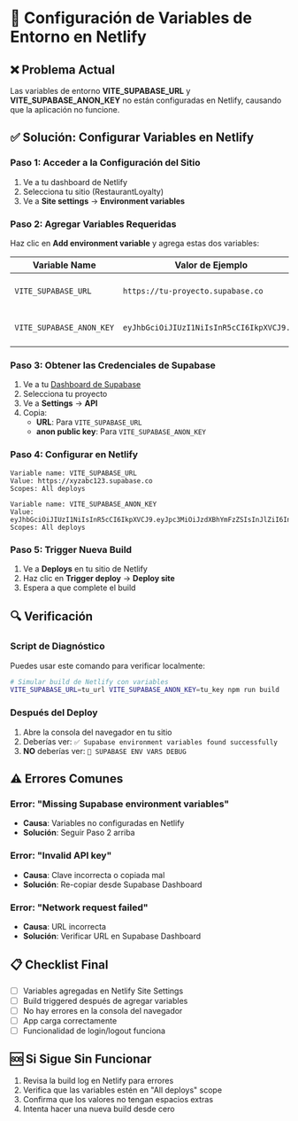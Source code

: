 # 🚀 Configuración de Variables de Entorno en Netlify

## ❌ Problema Actual
Las variables de entorno **VITE_SUPABASE_URL** y **VITE_SUPABASE_ANON_KEY** no están configuradas en Netlify, causando que la aplicación no funcione.

## ✅ Solución: Configurar Variables en Netlify

### Paso 1: Acceder a la Configuración del Sitio
1. Ve a tu dashboard de Netlify
2. Selecciona tu sitio (RestaurantLoyalty)
3. Ve a **Site settings** → **Environment variables**

### Paso 2: Agregar Variables Requeridas
Haz clic en **Add environment variable** y agrega estas dos variables:

| Variable Name | Valor de Ejemplo | Descripción |
|---------------|------------------|-------------|
| `VITE_SUPABASE_URL` | `https://tu-proyecto.supabase.co` | URL de tu proyecto Supabase |
| `VITE_SUPABASE_ANON_KEY` | `eyJhbGciOiJIUzI1NiIsInR5cCI6IkpXVCJ9...` | Clave anónima de Supabase |

### Paso 3: Obtener las Credenciales de Supabase
1. Ve a tu [Dashboard de Supabase](https://supabase.com/dashboard)
2. Selecciona tu proyecto
3. Ve a **Settings** → **API**
4. Copia:
   - **URL**: Para `VITE_SUPABASE_URL`
   - **anon public key**: Para `VITE_SUPABASE_ANON_KEY`

### Paso 4: Configurar en Netlify
```
Variable name: VITE_SUPABASE_URL
Value: https://xyzabc123.supabase.co
Scopes: All deploys
```

```
Variable name: VITE_SUPABASE_ANON_KEY  
Value: eyJhbGciOiJIUzI1NiIsInR5cCI6IkpXVCJ9.eyJpc3MiOiJzdXBhYmFzZSIsInJlZiI6Inhpbnp...
Scopes: All deploys
```

### Paso 5: Trigger Nueva Build
1. Ve a **Deploys** en tu sitio de Netlify
2. Haz clic en **Trigger deploy** → **Deploy site**
3. Espera a que complete el build

## 🔍 Verificación

### Script de Diagnóstico
Puedes usar este comando para verificar localmente:

```bash
# Simular build de Netlify con variables
VITE_SUPABASE_URL=tu_url VITE_SUPABASE_ANON_KEY=tu_key npm run build
```

### Después del Deploy
1. Abre la consola del navegador en tu sitio
2. Deberías ver: `✅ Supabase environment variables found successfully`
3. **NO** deberías ver: `🚨 SUPABASE ENV VARS DEBUG`

## ⚠️ Errores Comunes

### Error: "Missing Supabase environment variables"
- **Causa**: Variables no configuradas en Netlify
- **Solución**: Seguir Paso 2 arriba

### Error: "Invalid API key"
- **Causa**: Clave incorrecta o copiada mal
- **Solución**: Re-copiar desde Supabase Dashboard

### Error: "Network request failed"
- **Causa**: URL incorrecta
- **Solución**: Verificar URL en Supabase Dashboard

## 📋 Checklist Final

- [ ] Variables agregadas en Netlify Site Settings
- [ ] Build triggered después de agregar variables
- [ ] No hay errores en la consola del navegador
- [ ] App carga correctamente
- [ ] Funcionalidad de login/logout funciona

## 🆘 Si Sigue Sin Funcionar

1. Revisa la build log en Netlify para errores
2. Verifica que las variables estén en "All deploys" scope
3. Confirma que los valores no tengan espacios extras
4. Intenta hacer una nueva build desde cero 